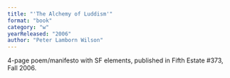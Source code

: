 ```yaml
---
title: "'The Alchemy of Luddism'"
format: "book"
category: "w"
yearReleased: "2006"
author: "Peter Lamborn Wilson"
---
```

4-page poem/manifesto with SF elements, published in  Fifth Estate #373, Fall 2006.
 